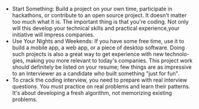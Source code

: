 * Start Something: Build a project on your own time, participate in hackathons, or contribute to an open source project. It doesn't matter too much what it is. The important thing is that you're coding. Not only will this develop your technical skills and practical experience,your initiative will impress companies.
* Use Your Nights and Weekends: If you have some free time, use it to build a mobile app, a web app, or a piece of desktop software. Doing such projects is also a great way to get experience with new technolo- gies, making you more relevant to today's companies. This project work should definitely be listed on your resume; few things are as impressive to an Interviewer as a candidate who built something "just for fun".
* To crack the coding interview, you need to prepare with real interview questions. You must practice on real problems and learn their patterns. It's about developing a fresh algorithm, not memorizing existing problems.